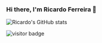 ### Hi there, I'm Ricardo Ferreira 👋

![Ricardo's GitHub stats](https://github-readme-stats.vercel.app/api?username=RicardoFz)

![visitor badge](https://visitor-badge.glitch.me/badge?page_id=RicardoFz.RicardoFz)
